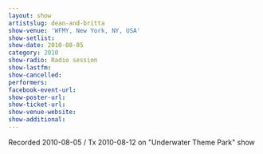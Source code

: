 ```yaml
---
layout: show
artistslug: dean-and-britta
show-venue: 'WFMY, New York, NY, USA'
show-setlist: 
show-date: 2010-08-05
category: 2010
show-radio: Radio session
show-lastfm: 
show-cancelled: 
performers: 
facebook-event-url: 
show-poster-url: 
show-ticket-url: 
show-venue-website: 
show-additional: 
---
```


Recorded 2010-08-05 / Tx 2010-08-12 on "Underwater Theme Park" show